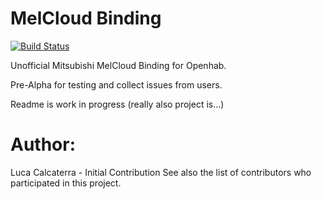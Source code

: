 #  MelCloud Binding 

[![Build Status](https://travis-ci.org/lucacalcaterra/org.openhab.binding.melcloud.svg?branch=master)](https://travis-ci.org/lucacalcaterra/org.openhab.binding.melcloud)

Unofficial Mitsubishi MelCloud Binding for Openhab.

Pre-Alpha for testing and collect issues from users.

Readme is work in progress (really also project is...)


# Author:

Luca Calcaterra - Initial Contribution
See also the list of contributors who participated in this project.

